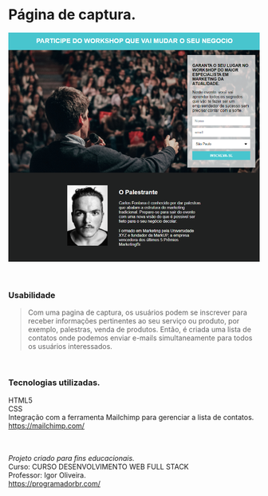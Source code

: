 # Página de captura.</br>

![exemplo](imgs/ex1.png)

</br>

### Usabilidade
>Com uma pagina de captura, os usuários podem se inscrever para receber informações pertinentes ao seu serviço ou produto, por exemplo, palestras, venda de produtos. Então, é criada uma lista de contatos onde podemos enviar e-mails simultaneamente para todos os usuários interessados. 
</br>

### Tecnologias utilizadas. 
HTML5</br>
CSS</br>
Integração com a ferramenta Mailchimp para gerenciar a lista de contatos.
https://mailchimp.com/
</br></br></br>

_Projeto criado para fins educacionais._</br>
Curso: CURSO DESENVOLVIMENTO WEB FULL STACK</br>
Professor: Igor Oliveira. </br>
https://programadorbr.com/</br>

